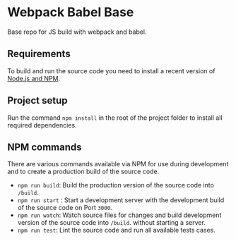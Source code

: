 # Webpack Babel Base

Base repo for JS build with webpack and babel.

## Requirements

To build and run the source code you need to install a recent version of [Node.js and NPM](https://nodejs.org/).

## Project setup

Run the command `npm install` in the root of the project folder to install all required dependencies.

## NPM commands

There are various commands available via NPM for use during development and to create a production build of the source code.

- `npm run build`: Build the production version of the source code into `/build`.
- `npm run start` : Start a development server with the development build of the source code on Port `3000`.
- `npm run watch`: Watch source files for changes and build development version of the source code into `/build`. without starting a server.
- `npm run test`: Lint the source code and run all available tests cases.
